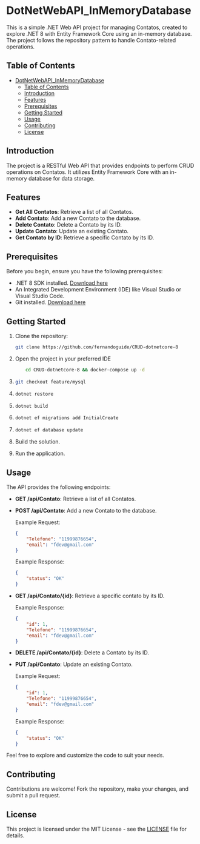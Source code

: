 # DotNetWebAPI_InMemoryDatabase

This is a simple .NET Web API project for managing Contatos, created to explore .NET 8 with Entity Framework Core using an in-memory database. The project follows the repository pattern to handle Contato-related operations.

## Table of Contents

- [DotNetWebAPI\_InMemoryDatabase](#dotnetwebapi_inmemorydatabase)
  - [Table of Contents](#table-of-contents)
  - [Introduction](#introduction)
  - [Features](#features)
  - [Prerequisites](#prerequisites)
  - [Getting Started](#getting-started)
  - [Usage](#usage)
  - [Contributing](#contributing)
  - [License](#license)

## Introduction

The project is a RESTful Web API that provides endpoints to perform CRUD operations on Contatos. It utilizes Entity Framework Core with an in-memory database for data storage.

## Features

- **Get All Contatos**: Retrieve a list of all Contatos.
- **Add Contato**: Add a new Contato to the database.
- **Delete Contato**: Delete a Contato by its ID.
- **Update Contato**: Update an existing Contato.
- **Get Contato by ID**: Retrieve a specific Contato by its ID.

## Prerequisites

Before you begin, ensure you have the following prerequisites:

- .NET 8 SDK installed. [Download here](https://dotnet.microsoft.com/download)
- An Integrated Development Environment (IDE) like Visual Studio or Visual Studio Code.
- Git installed. [Download here](https://git-scm.com/downloads)

## Getting Started

1. Clone the repository:

    ```bash
    git clone https://github.com/fernandoguide/CRUD-dotnetcore-8
    ```

2. Open the project in your preferred IDE 
 
 ```bash
        cd CRUD-dotnetcore-8 && docker-compose up -d
  ```

3. 
    ```bash
    git checkout feature/mysql
    ```

4. ```bash
   dotnet restore
   ```

5. ```bash
   dotnet build
   ```

6. ```bash
   dotnet ef migrations add InitialCreate
   ```

7. ```bash
   dotnet ef database update
    ```

8. Build the solution.

9. Run the application.

## Usage

The API provides the following endpoints:

- **GET /api/Contato**: Retrieve a list of all Contatos.

- **POST /api/Contato**: Add a new Contato to the database.

    Example Request:
    ```json
    {
        "Telefone": "11999876654",
        "email": "fdev@gmail.com"
    }
    ```

    Example Response:
    ```json
    {
        "status": "OK"
    }
    ```
- **GET /api/Contato/{id}**: Retrieve a specific contato by its ID.

    Example Response:
    ```json
    {
        "id": 1,
        "Telefone": "11999876654",
        "email": "fdev@gmail.com"
    }
    ```
- **DELETE /api/Contato/{id}**: Delete a Contato by its ID.

- **PUT /api/Contato**: Update an existing Contato.

    Example Request:
    ```json
    {
        "id": 1,
        "Telefone": "11999876654",
        "email": "fdev@gmail.com"
    }
    ```

    Example Response:
    ```json
    {
        "status": "OK"
    }
    ```

Feel free to explore and customize the code to suit your needs.

## Contributing

Contributions are welcome! Fork the repository, make your changes, and submit a pull request.

## License

This project is licensed under the MIT License - see the [LICENSE](LICENSE) file for details.
